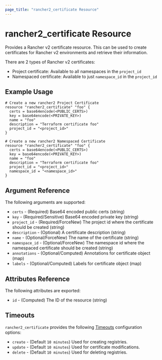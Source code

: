 ```yaml
---
page_title: "rancher2_certificate Resource"
---
```


# rancher2\_certificate Resource

Provides a Rancher v2 certificate resource. This can be used to create certificates for Rancher v2 environments and retrieve their information.

There are 2 types of Rancher v2 certificates:
- Project certificate: Available to all namespaces in the `project_id`
- Namespaced certificate: Available to just `namespace_id` in the `project_id`

## Example Usage

```hcl
# Create a new rancher2 Project Certificate
resource "rancher2_certificate" "foo" {
  certs = base64encode(<PUBLIC_CERTS>)
  key = base64encode(<PRIVATE_KEY>)
  name = "foo"
  description = "Terraform certificate foo"
  project_id = "<project_id>"
}
```

```hcl
# Create a new rancher2 Namespaced Certificate
resource "rancher2_certificate" "foo" {
  certs = base64encode(<PUBLIC_CERTS>)
  key = base64encode(<PRIVATE_KEY>)
  name = "foo"
  description = "Terraform certificate foo"
  project_id = "<project_id>"
  namespace_id = "<namespace_id>"
}
```

## Argument Reference

The following arguments are supported:

* `certs` - (Required) Base64 encoded public certs (string)
* `key` - (Required/Sensitive) Base64 encoded private key (string)
* `project_id` - (Required/ForceNew) The project id where the certificate should be created  (string)
* `description` - (Optional) A certificate description (string)
* `name` - (Optional/ForceNew) The name of the certificate (string)
* `namespace_id` - (Optional/ForceNew) The namespace id where the namespaced certificate should be created (string)
* `annotations` - (Optional/Computed) Annotations for certificate object (map)
* `labels` - (Optional/Computed) Labels for certificate object (map)

## Attributes Reference

The following attributes are exported:

* `id` - (Computed) The ID of the resource (string)

## Timeouts

`rancher2_certificate` provides the following
[Timeouts](https://www.terraform.io/docs/configuration/resources.html#operation-timeouts) configuration options:

- `create` - (Default `10 minutes`) Used for creating registries.
- `update` - (Default `10 minutes`) Used for certificate modifications.
- `delete` - (Default `10 minutes`) Used for deleting registries.
